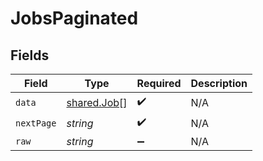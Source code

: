 # JobsPaginated


## Fields

| Field                                             | Type                                              | Required                                          | Description                                       |
| ------------------------------------------------- | ------------------------------------------------- | ------------------------------------------------- | ------------------------------------------------- |
| `data`                                            | [shared.Job](../../../sdk/models/shared/job.md)[] | :heavy_check_mark:                                | N/A                                               |
| `nextPage`                                        | *string*                                          | :heavy_check_mark:                                | N/A                                               |
| `raw`                                             | *string*                                          | :heavy_minus_sign:                                | N/A                                               |